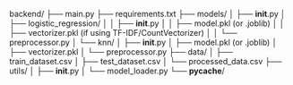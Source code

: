 backend/
├── main.py
├── requirements.txt
├── models/
│   ├── __init__.py
│   ├── logistic_regression/
│   │   ├── __init__.py
│   │   ├── model.pkl (or .joblib)
│   │   ├── vectorizer.pkl (if using TF-IDF/CountVectorizer)
│   │   └── preprocessor.py
│   └── knn/
│       ├── __init__.py
│       ├── model.pkl (or .joblib)
│       ├── vectorizer.pkl
│       └── preprocessor.py
├── data/
│   ├── train_dataset.csv
│   ├── test_dataset.csv
│   └── processed_data.csv
├── utils/
│   ├── __init__.py
│   └── model_loader.py
└── __pycache__/
